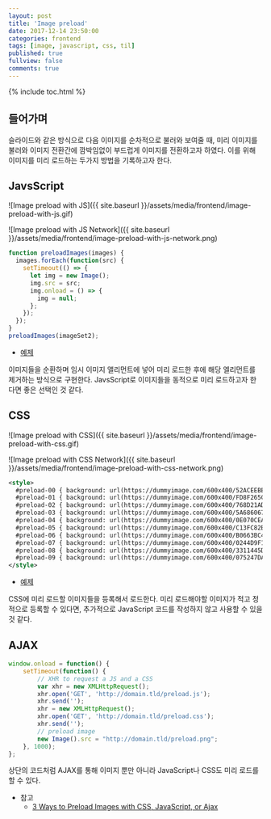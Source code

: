 ```yaml
---
layout: post
title: 'Image preload'
date: 2017-12-14 23:50:00
categories: frontend
tags: [image, javascript, css, til]
published: true
fullview: false
comments: true
---
```


{% include toc.html %}

## 들어가며

슬라이드와 같은 방식으로 다음 이미지를 순차적으로 불러와 보여줄 때, 미리 이미지를 불러와 이미지 전환간에 깜박임없이 부드럽게 이미지를 전환하고자 하였다. 이를 위해 이미지를 미리 로드하는 두가지 방법을 기록하고자 한다.

## JavsScript

![Image preload with JS]({{ site.baseurl }}/assets/media/frontend/image-preload-with-js.gif)

![Image preload with JS Network]({{ site.baseurl }}/assets/media/frontend/image-preload-with-js-network.png)

```javascript
function preloadImages(images) {
  images.forEach(function(src) {
    setTimeout(() => {
      let img = new Image();
      img.src = src;
      img.onload = () => {
        img = null;
      };
    });
  });
}
preloadImages(imageSet2);
```

* [예제](https://egaoneko.github.io/playground/#/examples/image-preload-javascript)

이미지들을 순환하며 임시 이미지 앨리먼트에 넣어 미리 로드한 후에 해당 엘리먼트를 제거하는 방식으로 구현한다. JavsScript로 이미지들을 동적으로 미리 로드하고자 한다면 좋은 선택인 것 같다.

## CSS

![Image preload with CSS]({{ site.baseurl }}/assets/media/frontend/image-preload-with-css.gif)

![Image preload with CSS Network]({{ site.baseurl }}/assets/media/frontend/image-preload-with-css-network.png)

```xml
<style>
  #preload-00 { background: url(https://dummyimage.com/600x400/52ACEEBE5D21) no-repeat -9999px -9999px; }
  #preload-01 { background: url(https://dummyimage.com/600x400/FD8F265C45CF) no-repeat -9999px -9999px; }
  #preload-02 { background: url(https://dummyimage.com/600x400/768D21AD6511) no-repeat -9999px -9999px; }
  #preload-03 { background: url(https://dummyimage.com/600x400/5A686067C23F) no-repeat -9999px -9999px; }
  #preload-04 { background: url(https://dummyimage.com/600x400/0E070CEAB80B) no-repeat -9999px -9999px; }
  #preload-05 { background: url(https://dummyimage.com/600x400/C13FC82B1BE7) no-repeat -9999px -9999px; }
  #preload-06 { background: url(https://dummyimage.com/600x400/B0663BC483CB) no-repeat -9999px -9999px; }
  #preload-07 { background: url(https://dummyimage.com/600x400/0244D9F1BA6F) no-repeat -9999px -9999px; }
  #preload-08 { background: url(https://dummyimage.com/600x400/3311445D45EF) no-repeat -9999px -9999px; }
  #preload-09 { background: url(https://dummyimage.com/600x400/075247DAAB1C) no-repeat -9999px -9999px; }
</style>
```

* [예제](https://egaoneko.github.io/playground/#/examples/image-preload-css)

CSS에 미리 로드할 이미지들을 등록해서 로드한다. 미리 로드해야할 이미지가 적고 정적으로 등록할 수 있다면, 추가적으로 JavaScript 코드를 작성하지 않고 사용할 수 있을 것 같다.

## AJAX

```javascript
window.onload = function() {
	setTimeout(function() {
		// XHR to request a JS and a CSS
		var xhr = new XMLHttpRequest();
		xhr.open('GET', 'http://domain.tld/preload.js');
		xhr.send('');
		xhr = new XMLHttpRequest();
		xhr.open('GET', 'http://domain.tld/preload.css');
		xhr.send('');
		// preload image
		new Image().src = "http://domain.tld/preload.png";
	}, 1000);
};
```

상단의 코드처럼 AJAX를 통해 이미지 뿐만 아니라 JavaScript나 CSS도 미리 로드를 할 수 있다.


* 참고
  * [3 Ways to Preload Images with CSS, JavaScript, or Ajax](https://perishablepress.com/3-ways-preload-images-css-javascript-ajax/)
